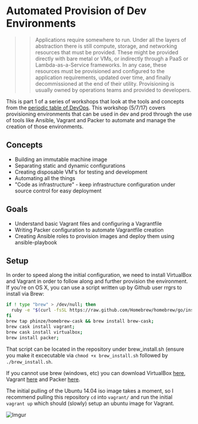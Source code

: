 # Automated Provision of Dev Environments

>>  Applications require somewhere to run. Under all the
layers of abstraction there is still compute, storage, and networking
resources that must be provided. These might be provided directly with
bare metal or VMs, or indirectly through a PaaS or Lambda-as-a-Service
frameworks. In any case, these resources must be provisioned and
configured to the application requirements, updated over time, and
finally decommissioned at the end of their utility. Provisioning is usually
owned by operations teams and provided to developers.

This is part 1 of a series of workshops that look at the tools and concepts from the [periodic table of DevOps](https://xebialabs.com/periodic-table-of-devops-tools/). This workshop (5/7/17) covers provisioning environments that can be used in dev and prod through the use of tools like Ansible, Vagrant and Packer to automate and manage the creation of those environments.

## Concepts

- Building an immutable machine image
- Separating static and dynamic configurations
- Creating disposable VM's for testing and development
- Automating all the things
- "Code as infrastructure" - keep infrastructure configuration under source control for easy deployment


## Goals

- Understand basic Vagrant files and configuring a Vagrantfile
- Writing Packer configuration to automate Vagrantfile creation
- Creating Ansible roles to provision images and deploy them using ansible-playbook

## Setup

In order to speed along the initial configuration, we need to install VirtualBox and Vagrant in order to follow along and further provision the environment. If you're on OS X, you can use a script written up by Github user rrgrs to install via Brew:

```Bash
if ! type "brew" > /dev/null; then
  ruby -e "$(curl -fsSL https://raw.github.com/Homebrew/homebrew/go/install)";
fi
brew tap phinze/homebrew-cask && brew install brew-cask;
brew cask install vagrant;
brew cask install virtualbox;
brew install packer;
```

That script can be located in the repository under brew_install.sh (ensure you make it excecutable via ```chmod +x brew_install.sh``` followed by ```./brew_install.sh```.

If you cannot use brew (windows, etc) you can download VirtualBox [here](https://www.virtualbox.org/wiki/Downloads), Vagrant [here](https://www.vagrantup.com/downloads.html) and Packer [here](https://www.packer.io/downloads.html).

The initial pulling of the Ubuntu 14.04 iso image takes a moment, so I recommend pulling this repository ```cd``` into ```vagrant/``` and run the initial ```vagrant up``` which should (slowly) setup an ubuntu image for Vagrant.

![Imgur](http://i.imgur.com/rlllt0f.png)

